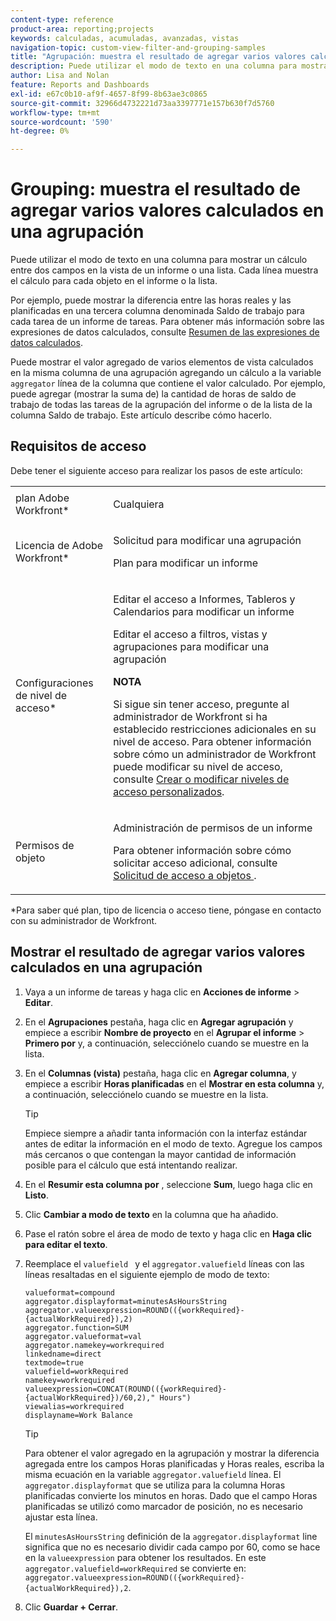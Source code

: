 ```yaml
---
content-type: reference
product-area: reporting;projects
keywords: calculadas, acumuladas, avanzadas, vistas
navigation-topic: custom-view-filter-and-grouping-samples
title: "Agrupación: muestra el resultado de agregar varios valores calculados en una agrupación"
description: Puede utilizar el modo de texto en una columna para mostrar un cálculo entre dos campos en la vista de un informe o una lista. Cada línea muestra el cálculo para cada objeto en el informe o la lista.
author: Lisa and Nolan
feature: Reports and Dashboards
exl-id: e67c0b10-af9f-4657-8f99-8b63ae3c0865
source-git-commit: 32966d4732221d73aa3397771e157b630f7d5760
workflow-type: tm+mt
source-wordcount: '590'
ht-degree: 0%

---
```


# Grouping: muestra el resultado de agregar varios valores calculados en una agrupación

Puede utilizar el modo de texto en una columna para mostrar un cálculo entre dos campos en la vista de un informe o una lista. Cada línea muestra el cálculo para cada objeto en el informe o la lista.

Por ejemplo, puede mostrar la diferencia entre las horas reales y las planificadas en una tercera columna denominada Saldo de trabajo para cada tarea de un informe de tareas. Para obtener más información sobre las expresiones de datos calculados, consulte [Resumen de las expresiones de datos calculados](../../../reports-and-dashboards/reports/calc-cstm-data-reports/calculated-data-expressions.md).

Puede mostrar el valor agregado de varios elementos de vista calculados en la misma columna de una agrupación agregando un cálculo a la variable `aggregator` línea de la columna que contiene el valor calculado. Por ejemplo, puede agregar (mostrar la suma de) la cantidad de horas de saldo de trabajo de todas las tareas de la agrupación del informe o de la lista de la columna Saldo de trabajo. Este artículo describe cómo hacerlo.

## Requisitos de acceso

Debe tener el siguiente acceso para realizar los pasos de este artículo:

<table style="table-layout:auto"> 
 <col> 
 <col> 
 <tbody> 
  <tr> 
   <td role="rowheader">plan Adobe Workfront*</td> 
   <td> <p>Cualquiera</p> </td> 
  </tr> 
  <tr> 
   <td role="rowheader">Licencia de Adobe Workfront*</td> 
   <td> <p>Solicitud para modificar una agrupación </p>
   <p>Plan para modificar un informe</p> </td> 
  </tr> 
  <tr> 
   <td role="rowheader">Configuraciones de nivel de acceso*</td> 
   <td> <p>Editar el acceso a Informes, Tableros y Calendarios para modificar un informe</p> <p>Editar el acceso a filtros, vistas y agrupaciones para modificar una agrupación</p> <p><b>NOTA</b>

Si sigue sin tener acceso, pregunte al administrador de Workfront si ha establecido restricciones adicionales en su nivel de acceso. Para obtener información sobre cómo un administrador de Workfront puede modificar su nivel de acceso, consulte <a href="../../../administration-and-setup/add-users/configure-and-grant-access/create-modify-access-levels.md" class="MCXref xref">Crear o modificar niveles de acceso personalizados</a>.</p> </td>
</tr>  
  <tr> 
   <td role="rowheader">Permisos de objeto</td> 
   <td> <p>Administración de permisos de un informe</p> <p>Para obtener información sobre cómo solicitar acceso adicional, consulte <a href="../../../workfront-basics/grant-and-request-access-to-objects/request-access.md" class="MCXref xref">Solicitud de acceso a objetos </a>.</p> </td> 
  </tr> 
 </tbody> 
</table>

&#42;Para saber qué plan, tipo de licencia o acceso tiene, póngase en contacto con su administrador de Workfront.

## Mostrar el resultado de agregar varios valores calculados en una agrupación

1. Vaya a un informe de tareas y haga clic en **Acciones de informe** > **Editar**.
1. En el **Agrupaciones** pestaña, haga clic en **Agregar agrupación** y empiece a escribir **Nombre de proyecto** en el **Agrupar el informe** > **Primero por** y, a continuación, selecciónelo cuando se muestre en la lista.

1. En el **Columnas (vista)** pestaña, haga clic en **Agregar columna**, y empiece a escribir **Horas planificadas** en el **Mostrar en esta columna** y, a continuación, selecciónelo cuando se muestre en la lista.

   >[!TIP]
   >
   >Empiece siempre a añadir tanta información con la interfaz estándar antes de editar la información en el modo de texto. Agregue los campos más cercanos o que contengan la mayor cantidad de información posible para el cálculo que está intentando realizar.

1. En el **Resumir esta columna por** , seleccione **Sum**, luego haga clic en **Listo**.
1. Clic **Cambiar a modo de texto** en la columna que ha añadido.
1. Pase el ratón sobre el área de modo de texto y haga clic en **Haga clic para editar el texto**.
1. Reemplace el `valuefield ` y el `aggregator.valuefield` líneas con las líneas resaltadas en el siguiente ejemplo de modo de texto:

   ```
   valueformat=compound
   aggregator.displayformat=minutesAsHoursString
   aggregator.valueexpression=ROUND(({workRequired}-{actualWorkRequired}),2)
   aggregator.function=SUM
   aggregator.valueformat=val
   aggregator.namekey=workrequired
   linkedname=direct
   textmode=true
   valuefield=workRequired
   namekey=workrequired
   valueexpression=CONCAT(ROUND(({workRequired}-{actualWorkRequired})/60,2)," Hours") 
   viewalias=workrequired 
   displayname=Work Balance
   ```

   >[!TIP]
   >
   >Para obtener el valor agregado en la agrupación y mostrar la diferencia agregada entre los campos Horas planificadas y Horas reales, escriba la misma ecuación en la variable `aggregator.valuefield` línea. El `aggregator.displayformat` que se utiliza para la columna Horas planificadas convierte los minutos en horas. Dado que el campo Horas planificadas se utilizó como marcador de posición, no es necesario ajustar esta línea.
   >
   >
   >El `minutesAsHoursString` definición de la `aggregator.displayformat` line significa que no es necesario dividir cada campo por 60, como se hace en la `valueexpression` para obtener los resultados. En este `aggregator.valuefield=workRequired` se convierte en: `aggregator.valueexpression=ROUND(({workRequired}-{actualWorkRequired}),2`.

1. Clic **Guardar + Cerrar**.
